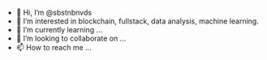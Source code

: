 - 👋 Hi, I’m @sbstnbnvds
- 👀 I’m interested in blockchain, fullstack, data analysis, machine learning.
- 🌱 I’m currently learning ...
- 💞️ I’m looking to collaborate on ...
- 📫 How to reach me ...

<!---
sbstnbnvds/sbstnbnvds is a ✨ special ✨ repository because its `README.md` (this file) appears on your GitHub profile.
You can click the Preview link to take a look at your changes.
--->

